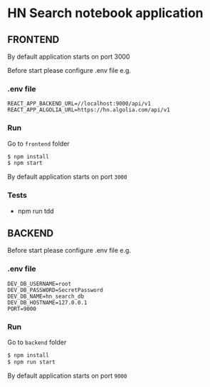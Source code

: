 # HN Search notebook application

## FRONTEND

By default application starts on port 3000

Before start please configure .env file e.g.

### .env file

```
REACT_APP_BACKEND_URL=//localhost:9000/api/v1
REACT_APP_ALGOLIA_URL=https://hn.algolia.com/api/v1
```

### Run

Go to `frontend` folder

```bash
$ npm install
$ npm start
```

By default application starts on port `3000`

### Tests

- npm run tdd

## BACKEND

Before start please configure .env file e.g.

### .env file

```
DEV_DB_USERNAME=root
DEV_DB_PASSWORD=SecretPassword
DEV_DB_NAME=hn_search_db
DEV_DB_HOSTNAME=127.0.0.1
PORT=9000
```

### Run

Go to `backend` folder

```bash
$ npm install
$ npm run start
```

By default application starts on port `9000`

